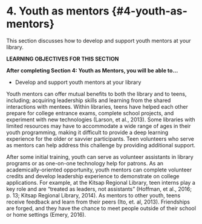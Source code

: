 # 4\. Youth as mentors {#4-youth-as-mentors}

This section discusses how to develop and support youth mentors at your library.

**LEARNING OBJECTIVES FOR THIS SECTION**

**After completing Section 4: Youth as Mentors, you will be able to…**

*   Develop and support youth mentors at your library

Youth mentors can offer mutual benefits to both the library and to teens, including; acquiring leadership skills and learning from the shared interactions with mentees. Within libraries, teens have helped each other prepare for college entrance exams, complete school projects, and experiment with new technologies (Larson, et al., 2013). Some libraries with limited resources may have to accommodate a wide range of ages in their youth programming, making it difficult to provide a deep learning experience for the older or savvier participants. Teen volunteers who serve as mentors can help address this challenge by providing additional support.

After some initial training, youth can serve as volunteer assistants in library programs or as one-on-one technology help for patrons. As an academically-oriented opportunity, youth mentors can complete volunteer credits and develop leadership experience to demonstrate on college applications. For example, at the Kitsap Regional Library, teen interns play a key role and are “treated as leaders, not assistants” (Hoffman, et al., 2016; p. 13; Kitsap Regional Library, 2014). As mentors to other youth, teens receive feedback and learn from their peers (Ito, et. al, 2013). Friendships are forged, and they have the chance to meet people outside of their school or home settings (Emery, 2016).